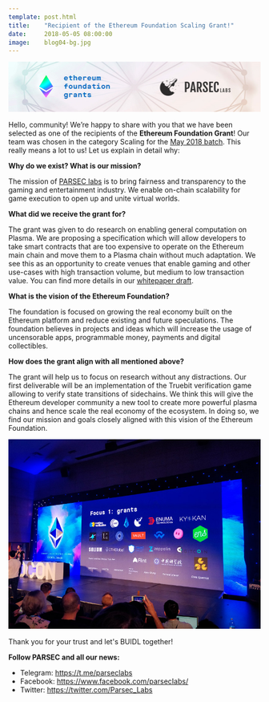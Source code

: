```yaml
---
template: post.html
title:    "Recipient of the Ethereum Foundation Scaling Grant!"
date:     2018-05-05 08:00:00
image:    blog04-bg.jpg
---
```


<img src="/img/blog/blog04-banner.jpg">

Hello, community! We’re happy to share with you that we have been selected as one of the recipients of the <b>Ethereum Foundation Grant</b>! Our team was chosen in the category Scaling for the <a href="https://blog.ethereum.org/2018/05/02/announcing-may-2018-cohort-ef-grants/">May 2018 batch</a>. This really means a lot to us! Let us explain in detail why:

<b>Why do we exist? What is our mission?</b>

The mission of <a href="https://parseclabs.org">PARSEC labs</a> is to bring fairness and transparency to the gaming and entertainment industry. We enable on-chain scalability for game execution to open up and unite virtual worlds.

<b>What did we receive the grant for?</b>

The grant was given to do research on enabling general computation on Plasma. We are proposing a specification which will allow developers to take smart contracts that are too expensive to operate on the Ethereum main chain and move them to a Plasma chain without much adaptation. We see this as an opportunity to create venues that enable gaming and other use-cases with high transaction volume, but medium to low transaction value. You can find more details in our <a href="https://parseclabs.org/files/plasma-computation.pdf">whitepaper draft</a>.

<b>What is the vision of the Ethereum Foundation?</b>

The foundation is focused on growing the real economy built on the Ethereum platform and reduce existing and future speculations. The foundation believes in projects and ideas which will increase the usage of uncensorable apps, programmable money, payments and digital collectibles.


<b>How does the grant align with all mentioned above?</b>

The grant will help us to focus on research without any distractions. Our first deliverable will be an implementation of the Truebit verification game allowing to verify state transitions of sidechains. We think this will give the Ethereum developer community a new tool to create more powerful plasma chains and hence scale the real economy of the ecosystem. In doing so, we find our mission and goals closely aligned with this vision of the Ethereum Foundation.

<img src="/img/blog/blog04-01.jpg">

Thank you for your trust and let's BUIDL together!

<b>Follow PARSEC and all our news:</b>

- Telegram: https://t.me/parseclabs
- Facebook: https://www.facebook.com/parsecIabs/
- Twitter: https://twitter.com/Parsec_Labs